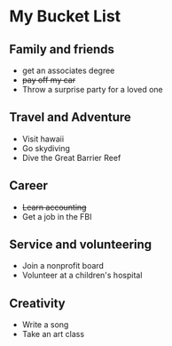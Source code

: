 # My Bucket List

## Family and friends
 * get an associates degree 
 * ~~pay off my car~~
 * Throw a surprise party for a loved one

## Travel and Adventure
 * Visit hawaii
 * Go skydiving
 * Dive the Great Barrier Reef
 
## Career
 * ~~Learn accounting~~
 * Get a job in the FBI

## Service and volunteering
 * Join a nonprofit board
 * Volunteer at a children's hospital
 
## Creativity
* Write a song
* Take an art class
